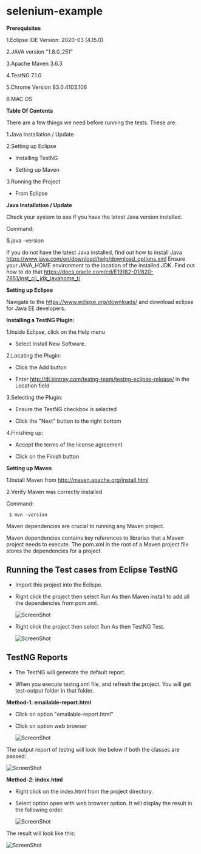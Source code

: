 # selenium-example 

**Prerequisites**

1.Eclipse IDE Version: 2020-03 (4.15.0)

2.JAVA version "1.8.0_251"

3.Apache Maven 3.6.3

4.TestNG 7.1.0

5.Chrome Version 83.0.4103.106 

6.MAC OS

**Table Of Contents**

There are a few things we need before running the tests. These are:

1.Java Installation / Update

2.Setting up Eclipse

  - Installing TestNG
  
  - Setting up Maven
  
3.Running the Project

  - From Eclipse

**Java Installation / Update**

Check your system to see if you have the latest Java version installed.

Command:

$ java -version

If you do not have the latest Java installed, find out how to install Java https://www.java.com/en/download/help/download_options.xml
Ensure your JAVA_HOME environment to the location of the installed JDK. Find out how to do that https://docs.oracle.com/cd/E19182-01/820-7851/inst_cli_jdk_javahome_t/

**Setting up Eclipse**

Navigate to the https://www.eclipse.org/downloads/ and download eclipse for Java EE developers.

**Installing a TestNG Plugin:**

  1.Inside Eclipse, click on the Help menu
  
   - Select Install New Software.
  
 2.Locating the Plugin:
 
   - Click the Add button
   
   - Enter http://dl.bintray.com/testng-team/testng-eclipse-release/ in the Location field
   
 3.Selecting the Plugin:
 
   - Ensure the TestNG checkbox is selected
   
   - Click the "Next" button to the right bottom
   
 4.Finishing up:
 
   - Accept the terms of the license agreement
   
   - Click on the Finish button
   
**Setting up Maven**
   
1.Install Maven from http://maven.apache.org/install.html

2.Verify Maven was correctly installed

  Command:
   
     $ mvn –version
     
Maven dependencies are crucial to running any Maven project.

Maven dependencies contains key references to libraries that a Maven project needs to execute. The pom.xml in the root of a Maven project file stores the dependencies for a project.

## Running the Test cases from Eclipse TestNG

  - Import this project into the Eclispe. 
  
  - Right click the project then select Run As then Maven install to add all the dependencies from pom.xml.
  
    ![ScreenShot](https://i.postimg.cc/ZRJWQwJ7/Maven-Install.png)
  
  - Right click the project then select Run As then TestNG Test.
  
     ![ScreenShot](https://i.postimg.cc/pXkMQkSV/RunTests.png)
     
## TestNG Reports 

 - The TestNG will generate the default report.
 
 - When you execute testng.xml file, and refresh the project. You will get test-output folder in that folder.
 
 **Method-1: emailable-report.html**
 
 - Click on option "emailable-report.html"
 
 - Click on option web browser
   
   ![ScreenShot](https://i.postimg.cc/brLpm2P4/emailablereport.png)
 
The output report of testng will look like below if both the classes are passed:
   
   ![ScreenShot](https://i.postimg.cc/prmFvxdG/emailable1.png)
 
 **Method-2: index.html**
 
 - Right click on the index.html from the project directory.
 
 - Select option open with web browser option. It will display the result in the following order.
 
   ![ScreenShot](https://i.postimg.cc/sxxNRBSk/index.png)
 
 The result will look like this:
 
   ![ScreenShot](https://i.postimg.cc/zD4s1jtp/index1.png)
 
 
